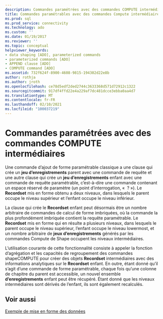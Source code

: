 ```yaml
---
description: Commandes paramétrées avec des commandes COMPUTE intermédiaires
title: Commandes paramétrables avec des commandes Compute intermédiaires | Microsoft Docs
ms.prod: sql
ms.prod_service: connectivity
ms.technology: ado
ms.custom: ''
ms.date: 01/19/2017
ms.reviewer: ''
ms.topic: conceptual
helpviewer_keywords:
- data shaping [ADO], parameterized commands
- parameterized commands [ADO]
- APPEND clause [ADO]
- COMPUTE command [ADO]
ms.assetid: 732f624f-8900-4608-9815-194302d22e8b
author: rothja
ms.author: jroth
ms.openlocfilehash: ce78d5edf2ded2744c3633368d571d72912c1322
ms.sourcegitcommit: 917df4ffd22e4a229af7dc481dcce3ebba0aa4d7
ms.translationtype: MT
ms.contentlocale: fr-FR
ms.lasthandoff: 02/10/2021
ms.locfileid: "100037219"
---
```

# <a name="parameterized-commands-with-intervening-compute-commands"></a>Commandes paramétrées avec des commandes COMPUTE intermédiaires
Une commande d’ajout de forme paramétrable classique a une clause qui crée un **jeu d’enregistrements** parent avec une commande de requête et une autre clause qui crée un **jeu d’enregistrements** enfant avec une commande de requête paramétrable, c’est-à-dire une commande contenant un espace réservé de paramètre (un point d’interrogation, «  ? »). Le **Recordset** mis en forme obtenu a deux niveaux, dans lesquels le parent occupe le niveau supérieur et l’enfant occupe le niveau inférieur.  
  
 La clause qui crée le **Recordset** enfant peut désormais être un nombre arbitraire de commandes de calcul de forme imbriquées, où la commande la plus profondément imbriquée contient la requête paramétrable. Le **Recordset** mis en forme qui en résulte a plusieurs niveaux, dans lesquels le parent occupe le niveau supérieur, l’enfant occupe le niveau lowermost, et un nombre arbitraire de **jeux d’enregistrements** générés par les commandes Compute de Shape occupent les niveaux intermédiaires.  
  
 L’utilisation courante de cette fonctionnalité consiste à appeler la fonction d’agrégation et les capacités de regroupement des commandes shapeCOMPUTE pour créer des objets **Recordset** intermédiaires avec des informations analytiques sur le **Recordset** enfant. En outre, étant donné qu’il s’agit d’une commande de forme paramétrable, chaque fois qu’une colonne de chapitre du parent est accessible, un nouvel ensemble **d’enregistrements** enfant peut être récupéré. Étant donné que les niveaux intermédiaires sont dérivés de l’enfant, ils sont également recalculés.  
  
## <a name="see-also"></a>Voir aussi  
 [Exemple de mise en forme des données](../../../ado/guide/data/data-shaping-example.md)
